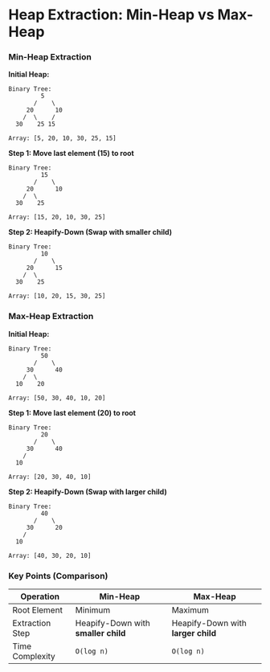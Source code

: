 # Heap Extraction: Min-Heap vs Max-Heap

### Min-Heap Extraction

**Initial Heap:**

```
Binary Tree:
         5
       /    \
     20      10
    /  \    /
  30    25 15

Array: [5, 20, 10, 30, 25, 15]
```

**Step 1: Move last element (15) to root**

```
Binary Tree:
         15
       /    \
     20      10
    /  \    
  30    25

Array: [15, 20, 10, 30, 25]
```

**Step 2: Heapify-Down (Swap with smaller child)**

```
Binary Tree:
         10
       /    \
     20      15
    /  \    
  30    25

Array: [10, 20, 15, 30, 25]
```


### Max-Heap Extraction

**Initial Heap:**

```
Binary Tree:
         50
       /    \
     30      40
    /  \    
  10    20

Array: [50, 30, 40, 10, 20]
```

**Step 1: Move last element (20) to root**

```
Binary Tree:
         20
       /    \
     30      40
    /       
  10       

Array: [20, 30, 40, 10]
```

**Step 2: Heapify-Down (Swap with larger child)**

```
Binary Tree:
         40
       /    \
     30      20
    /       
  10       

Array: [40, 30, 20, 10]
```


### Key Points (Comparison)

| Operation       | Min-Heap                            | Max-Heap                           |
| --------------- | ----------------------------------- | ---------------------------------- |
| Root Element    | Minimum                             | Maximum                            |
| Extraction Step | Heapify-Down with **smaller child** | Heapify-Down with **larger child** |
| Time Complexity | `O(log n)`                          | `O(log n)`                         |


